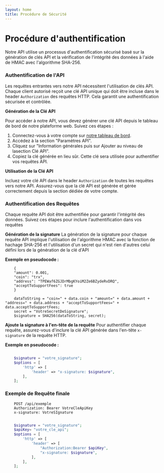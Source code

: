 ```yaml
---
layout: home
title: Procédure de Sécurité 
---
```


# Procédure d'authentification

Notre API utilise un processus d'authentification sécurisé basé sur la génération de clés API et la vérification de l'intégrité des données à l'aide de HMAC avec l'algorithme SHA-256.

### Authentification de l'API

Les requêtes entrantes vers notre API nécessitent l'utilisation de clés API. Chaque client autorisé reçoit une clé API unique qui doit être incluse dans le header `Authorization` des requêtes HTTP. Cela garantit une authentification sécurisée et contrôlée.

**Génération de la Clé API** 

Pour accéder à notre API, vous devez générer une clé API depuis le tableau de bord de notre plateforme web. Suivez ces étapes :

1. Connectez-vous à votre compte sur [notre tableau de bord](https://pay.izichange.com/login).
2. Accédez à la section "Paramètres API".
3. Cliquez sur "Information générales puis sur Ajouter au niveau de lasection Clé API".
4. Copiez la clé générée en lieu sûr. Cette clé sera utilisée pour authentifier vos requêtes API.

**Utilisation de la Clé API** 

Incluez votre clé API dans le header `Authorization` de toutes les requêtes vers notre API. Assurez-vous que la clé API est générée et gérée correctement depuis la section dédiée de votre compte.

### Authentification des Requêtes

Chaque requête API doit être authentifiée pour garantir l'intégrité des données. Suivez ces étapes pour inclure l'authentification dans vos requêtes

**Génération de la signature**
La génération de la signature pour chaque requête API implique l'utilisation de l'algorithme HMAC avec la fonction de hachage SHA-256 et l'utilisation d'un secret qui n'est rien d'autres celui défini lors de la génération de la clé d'API

**Exemple en pseudocode :**

```
    {
    "amount": 0.001,
    "coin": "trx",
    "address": "TPEWaf6ZGJDrMbgKYoiM2Ze6BZydeRvDRQ",
    "acceptToSupportFees": true
    }

    dataToString = "coin=" + data.coin + "amount=" + data.amount + "address=" + data.address + "acceptToSupportFees=" + data.acceptToSupportFees;
    secret = "VotreSecretDeSignature";
    $signature = SHA256(dataToString, secret);

```

**Ajoute la signature à l'en-tête de la requête**
Pour authentifier chaque requête, assurez-vous d'inclure la clé API générée dans l'en-tête `x-signature` de la requête HTTP.

**Exemple en pseudocode :**
```php

    $signature = "votre_signature"; 
    $options = [
        'http' => [
            'header' => "x-signature: $signature",
        ],
    ];
```
### Exemple de Requête finale

```http
    POST /api/exemple
    Authorization: Bearer VotreCleApiKey
    x-signature: VotreSIgnature
```

```php

    $signature = "votre_signature"; 
    $apiKey= "votre_cle_api";
    $options = [
        'http' => [
            'header' => [
                "Authorization:Bearer $apiKey",
                "x-signature: $signature",
            ],
        ],
    ];
```